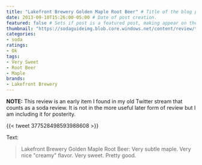 ```yaml
---
title: "Lakefront Brewery Golden Maple Root Beer" # Title of the blog post.
date: 2013-09-10T15:26:00-05:00 # Date of post creation.
featured: false # Sets if post is a featured post, making appear on the home page side bar.
thumbnail: "https://sodaguideimg.blob.core.windows.net/content/review/thumbs/lakefront-brewery-golden-maple-root-beer.jpg" # Sets thumbnail image appearing inside card on homepage.
categories:
- soda
ratings:
- Ok
tags:
- Very Sweet
- Root Beer
- Maple
brands:
- Lakefront Brewery
---
```


**NOTE:** This review is an early item I found in my old Twitter stream that counts as a soda review. It is not in the more useful later form of review but I am including it for posterity.

{{< tweet 377528498593988608 >}}

Text:
> Lakefront Brewery Golden Maple Root Beer: Very subtle maple. Very nice "creamy" flavor. Very sweet. Pretty good.